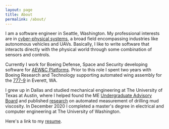 ```yaml
---
layout: page
title: About
permalink: /about/
---
```


I am a software engineer in Seattle, Washington. My professional interests are in [cyber-physical systems](https://en.wikipedia.org/wiki/Cyber-physical_system), a broad field encompassing industries like autonomous vehicles and UAVs. Basically, I like to write software that interacts directly with the physical world through some combination of sensors and controls.

Currently I work for Boeing Defense, Space and Security developing software for [AEW&C Platforms](https://www.boeing.com/defense/airborne-early-warning-and-control/). Prior to this role I spent two years with Boeing Research and Technology supporting automated wing assembly for the [777-9](https://www.boeing.com/commercial/777x/) in Everett, WA.

I grew up in Dallas and studied mechanical engineering at The University of Texas at Austin, where I helped found the ME [Undergraduate Advisory Board](https://www.me.utexas.edu/academics/student-community) and published [research](https://scholar.google.com/citations?user=tow0N3IAAAAJ&hl=en) on automated measurement of drilling mud viscosity. In December 2020 I completed a master's degree in electrical and computer engineering at The University of Washington.

Here's a link to my [resume]({{site.url}}/assets/resume.pdf).
